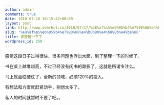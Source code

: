 ```yaml
---
author: admin
comments: true
date: 2010-07-16 16:15:42+00:00
layout: post
link: http://www.seerhut.cn/2010/07/17/%e8%af%a5%e6%95%b4%e7%90%86%e4%b8%80%e4%b8%8b%e4%ba%86/
slug: '%e8%af%a5%e6%95%b4%e7%90%86%e4%b8%80%e4%b8%8b%e4%ba%86'
title: 该整理一下了
wordpress_id: 258
---
```


感觉这段日子过得很快，很多问题也浮出水面，到了整理一下的时候了。

书在桌上越堆越高，不过已经没有闲书的踪影了，这就是所谓专注么。

马上就面临硬仗了，全新的领域，必须120%的投入。

有想法和方案就赶紧动手，别想太多了。

私人的时间就暂时不要了吧。。


